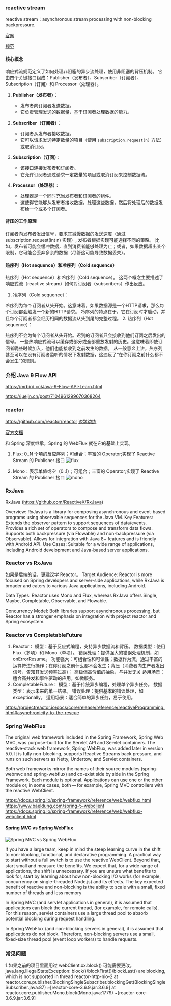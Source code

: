 ### reactive stream
reactive stream：asynchronous stream processing with non-blocking backpressure.

[官网](https://www.reactive-streams.org/)

[规范](https://github.com/reactive-streams/reactive-streams-jvm)
#### 核心概念
响应式流规范定义了如何处理非阻塞的异步流处理，使用非阻塞的背压机制。
它由四个关键接口组成：Publisher（发布者）、Subscriber（订阅者）、Subscription（订阅）和 Processor（处理器）。

1. **Publisher（发布者）**：
   - 发布者向订阅者发送数据。
   - 它负责管理发送的数据量，基于订阅者处理数据的能力。

2. **Subscriber（订阅者）**：
   - 订阅者从发布者接收数据。
   - 它可以请求发送特定数量的项目（使用 `subscription.request(n)` 方法）或取消订阅。

3. **Subscription（订阅）**：
   - 该接口连接发布者和订阅者。
   - 它允许订阅者通过请求一定数量的项目或取消订阅来控制数据流。

4. **Processor（处理器）**：
   - 处理器是一个同时充当发布者和订阅者的组件。
   - 这使得它能够从发布者接收数据，处理这些数据，然后将处理后的数据发布给一个或多个订阅者。

#### 背压的工作原理
订阅者向发布者发出信号，要求其减慢数据的发送速度（通过 subscription.request(int n) 实现）, 发布者根据实现可能选择不同的策略。
比如，发布者可能会缓冲数据，直到消费者能够处理为止；或者，如果数据超出某个限制，它可能会丢弃多余的数据（尽管这可能导致数据丢失）。

#### 热序列（Hot sequence）和冷序列（Cold sequence）
热序列（Hot sequence）和冷序列（Cold sequence）。
这两个概念主要描述了响应式流（reactive stream）如何对订阅者（subscribers）作出反应。

1. 冷序列（Cold sequence）：

冷序列为每个订阅者从头开始。这意味着，如果数据源是一个HTTP请求，那么每个订阅都会触发一个新的HTTP请求。
冷序列的特点在于，它在订阅时才启动，并且每个订阅者都会经历相同的数据流从头到尾的完整过程。
2. 热序列（Hot sequence）：

热序列不会为每个订阅者从头开始。迟到的订阅者只会接收到他们订阅之后发出的信号。
一些热响应式流可以缓存或部分或全部重放发射的历史。这意味着即使订阅者晚些时候加入，他们也能接收到之前发生的数据。
从一般意义上讲，热序列甚至可以在没有订阅者监听的情况下发射数据，这违反了“在你订阅之前什么都不会发生”的规则。

### 介绍 Java 9 Flow API
https://mrbird.cc/Java-9-Flow-API-Learn.html

https://juejin.cn/post/7104961299670368264

### reactor
https://github.com/reactor/reactor
[边学边练](https://github.com/reactor/lite-rx-api-hands-on)

[官方文档](https://projectreactor.io/docs/core/release/reference/aboutDoc.html)

和 Spring 深度继承，Spring 的 WebFlux 就在它的基础上实现。
1. Flux: 0..N 个项的反应序列；可组合；丰富的 Operator;实现了 Reactive Stream 的 Publisher 接口
![flux](images/flux.png)

2. Mono：表示单值或空（0..1）；可组合；丰富的 Operator;实现了 Reactive Stream 的 Publisher 接口
![mono](images/mono.png)
### RxJava
RxJava (https://github.com/ReactiveX/RxJava)

Overview: RxJava is a library for composing asynchronous and event-based programs using observable sequences for the Java VM.
Key Features:
Extends the observer pattern to support sequences of data/events.
Provides a rich set of operators to compose and transform data flows.
Supports both backpressure (via Flowable) and non-backpressure (via Observable).
Allows for integration with Java 8+ features and is friendly with Android API.
Use Cases: Suitable for a wide range of applications, including Android development and Java-based server applications.

### Reactor vs RxJava
如果是后端的话，更建议学 Reactor。
Target Audience: Reactor is more focused on Spring developers and server-side applications, 
while RxJava is broader and caters to various Java applications, including Android.

Data Types: Reactor uses Mono and Flux, whereas RxJava offers Single, Maybe, Completable, Observable, and Flowable.

Concurrency Model: Both libraries support asynchronous processing, 
but Reactor has a stronger emphasis on integration with project reactor and Spring ecosystem.

### Reactor vs CompletableFuture
1. Reactor：
模型：基于反应式编程，支持异步数据流和背压。
数据类型：使用 Flux（多项）和 Mono（单项）。
错误处理：提供强大的错误处理机制，如 onErrorResume。
功能强大：可组合性和可读性；数据作为流，通过丰富的运算符进行操作；在你订阅之前什么都不会发生；背压（消费者向生产者发出信号，告知其发送频率过高）； 高级但高价值的抽象，与并发无关
适用场景：适合高并发和事件驱动的应用，如微服务。
2. CompletableFuture：
模型：基于传统异步编程，处理单个异步任务。
数据类型：表示未来的单一结果。
错误处理：提供基本的错误处理，如 exceptionally。
适用场景：适合简单的异步任务，易于使用。

https://projectreactor.io/docs/core/release/reference/reactiveProgramming.html#asynchronicity-to-the-rescue

### Spring WebFlux
The original web framework included in the Spring Framework, Spring Web MVC,
was purpose-built for the Servlet API and Servlet containers.
The reactive-stack web framework, Spring WebFlux, was added later in version 5.0. 
It is fully non-blocking, supports Reactive Streams back pressure, and runs on such servers as Netty, Undertow, and Servlet containers.

Both web frameworks mirror the names of their source modules (spring-webmvc and spring-webflux) 
and co-exist side by side in the Spring Framework. 
Each module is optional. Applications can use one or the other module or, 
in some cases, both — for example, Spring MVC controllers with the reactive WebClient.

https://docs.spring.io/spring-framework/reference/web/webflux.html
https://www.baeldung.com/spring-5-webclient
https://docs.spring.io/spring-framework/reference/web/webflux-webclient.html
#### Spring MVC vs Spring WebFlux
![Spring MVC vs Spring WebFlux](images/spring-mvc-vs-webflux.png)

If you have a large team, keep in mind the steep learning curve in the shift to non-blocking, functional, and declarative programming. A practical way to start without a full switch is to use the reactive WebClient. Beyond that, start small and measure the benefits. We expect that, for a wide range of applications, the shift is unnecessary. If you are unsure what benefits to look for, start by learning about how non-blocking I/O works (for example, concurrency on single-threaded Node.js) and its effects.
The key expected benefit of reactive and non-blocking is the ability to scale with a small, fixed number of threads and less memory

In Spring MVC (and servlet applications in general), it is assumed that applications can block the current thread, (for example, for remote calls). For this reason, servlet containers use a large thread pool to absorb potential blocking during request handling.

In Spring WebFlux (and non-blocking servers in general), it is assumed that applications do not block. Therefore, non-blocking servers use a small, fixed-size thread pool (event loop workers) to handle requests.

### 常见问题
1.如果之前的项目里面用过 webClient.xx.block() 可能需要更改。
java.lang.IllegalStateException: block()/blockFirst()/blockLast() are blocking, which is not supported in thread reactor-http-nio-2
at reactor.core.publisher.BlockingSingleSubscriber.blockingGet(BlockingSingleSubscriber.java:87) ~[reactor-core-3.6.9.jar:3.6.9]
at reactor.core.publisher.Mono.block(Mono.java:1779) ~[reactor-core-3.6.9.jar:3.6.9]
